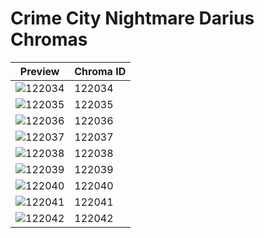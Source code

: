 # Crime City Nightmare Darius Chromas

| Preview | Chroma ID |
|---------|-----------|
| ![122034](https://raw.communitydragon.org/latest/plugins/rcp-be-lol-game-data/global/default/v1/champion-chroma-images/122/122034.png) | 122034 |
| ![122035](https://raw.communitydragon.org/latest/plugins/rcp-be-lol-game-data/global/default/v1/champion-chroma-images/122/122035.png) | 122035 |
| ![122036](https://raw.communitydragon.org/latest/plugins/rcp-be-lol-game-data/global/default/v1/champion-chroma-images/122/122036.png) | 122036 |
| ![122037](https://raw.communitydragon.org/latest/plugins/rcp-be-lol-game-data/global/default/v1/champion-chroma-images/122/122037.png) | 122037 |
| ![122038](https://raw.communitydragon.org/latest/plugins/rcp-be-lol-game-data/global/default/v1/champion-chroma-images/122/122038.png) | 122038 |
| ![122039](https://raw.communitydragon.org/latest/plugins/rcp-be-lol-game-data/global/default/v1/champion-chroma-images/122/122039.png) | 122039 |
| ![122040](https://raw.communitydragon.org/latest/plugins/rcp-be-lol-game-data/global/default/v1/champion-chroma-images/122/122040.png) | 122040 |
| ![122041](https://raw.communitydragon.org/latest/plugins/rcp-be-lol-game-data/global/default/v1/champion-chroma-images/122/122041.png) | 122041 |
| ![122042](https://raw.communitydragon.org/latest/plugins/rcp-be-lol-game-data/global/default/v1/champion-chroma-images/122/122042.png) | 122042 |